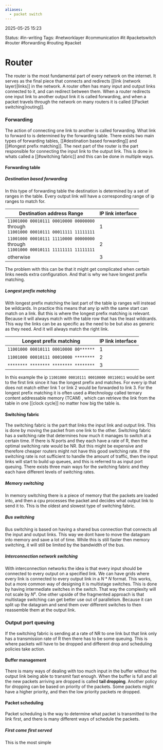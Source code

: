 ```yaml
---
aliases:
  - packet switch
---
```

2025-05-25 15:23

Status: #in-writing 
Tags: #networklayer #communication #it #packetswitch #router #forwarding #routing #packet

# Router
The router is the most fundamental part of every network on the internet. It serves as the final piece that connects and redirects [[link (network layer)|links]] in the network. A router often has many input and output links connected to it, and can redirect between them. When a router redirects one input link to another output link it is called forwarding, and when a packet travels through the network on many routers it is called [[Packet switching|routing]]. 
### Forwarding
The action of connecting one link to another is called forwarding. What link to forward to is determined by the forwarding table. There exists two main types of forwarding tables, [[#destination based forwarding]] and [[#longest prefix matching]]. The next part of the router is the part responsible for connecting the input link to the output link. This is done in whats called a [[#switching fabric]] and this can be done in multiple ways.
#### Forwarding table
##### Destination based forwarding
In this type of forwarding table the destination is determined by a set of ranges in the table. Every output link will have a corresponding range of ip ranges to match for. 

| Destination address Range                                                                         | IP link interface<br> |
| ------------------------------------------------------------------------------------------------- | --------------------- |
| ```11001000 00010111 00010000 00000000```<br>through<br>```11001000 00010111 00011111 11111111``` | 1                     |
| ```11001000 00010111 11110000 00000000```<br>through<br>```11001000 00010111 11111111 11111111``` | 2                     |
| otherwise                                                                                         | 3                     |

The problem with this can be that it might get complicated when certain links needs extra configuration. And that is why we have longest prefix matching.
##### Longest prefix matching
With longest prefix matching the last part of the table ip ranges will instead be wildcards. In practice this means that any ip with the same start can match on a link. But this is where the longest prefix matching is relevant. Because it will always match with the table row that has the least wildcards. This way the links can be as specific as the need to be but also as generic as they need. And it will always match the right link. 

| Longest prefix matching                   | IP link interface<br> |
| ----------------------------------------- | --------------------- |
| ```11001000 00010111 00010000 00******``` | 1                     |
| ```11001000 00010111 00010000 ********``` | 2                     |
| ```******** ******** ******** ********``` | 3                     |
In this example the ip ```11001000 00010111 00010000 00110011``` would be sent to the first link since it has the longest prefix and matches. For every ip that does not match either link 1 or link 2 would be forwarded to link 3. 
For the longest prefix matching it is often used a #technology called ternary content addressable memory (TCAM) , which can retrieve the link from the table in one [[clock cycle]] no matter how big the table is. 
#### Switching fabric
The switching fabric is the part that links the input link and output link. This is done by moving the packet from one link to the other. Switching fabric has a switching rate that determines how much it manages to switch at a certain time. If there is N ports and they each have a rate of R, then the optimal switching rate would be NR. But this might be expensive and therefore cheaper routers might not have this good switching rate. If the switching rate is not sufficient to handle the amount of traffic, then the input links will start to build up queues, and this is referred to as input port queuing. There exists three main ways for the switching fabric and they each have different levels of switching rates. 
##### Memory switching
In memory switching there is a piece of memory that the packets are loaded into, and then a cpu processes the packet and decides what output link to send it to. This is the oldest and slowest type of switching fabric. 
##### Bus switching
Bus switching is based on having a shared bus connection that connects all the input and output links. This way we dont have to move the datagram into memory and save a lot of time. While this is still faster then memory switching, it will still be limited by the bandwidth of the bus. 
##### Interconnection network switching
With interconnection networks the idea is that every input should be connected to every output on a specified link. We can have grids where every link is connected to every output link in a $N*N$ format. This works, but a more common way of designing it is multistage switches. This is done by having intermediate switches in the switch. That way the complexity will not scale by $N²$.
One other upside of the fragmented approach is that multistage switching can get better use out of parallelism. Because it can split up the datagram and send them over different switches to then reassemble them at the output link. 
### Output port queuing 
If the switching fabric is sending at a rate of NR to one link but that link only has a transmission rate of R then there has to be some queuing. This is where packets will have to be dropped and different drop and scheduling policies take action.  
#### Buffer management 
There is many ways of dealing with too much input in the buffer without the output link being able to transmit fast enough. When the buffer is full and all the new packets arriving are dropped is called **tail dropping**. Another policy for dropping can be based on priority of the packets. Some packets might have a higher priority, and then the low priority packets re dropped. 
#### Packet scheduling 
Packet scheduling is the way to determine what packet is transmitted to the link first, and there is many different ways of schedule the packets. 
##### First come first served 
This is the most simple 


